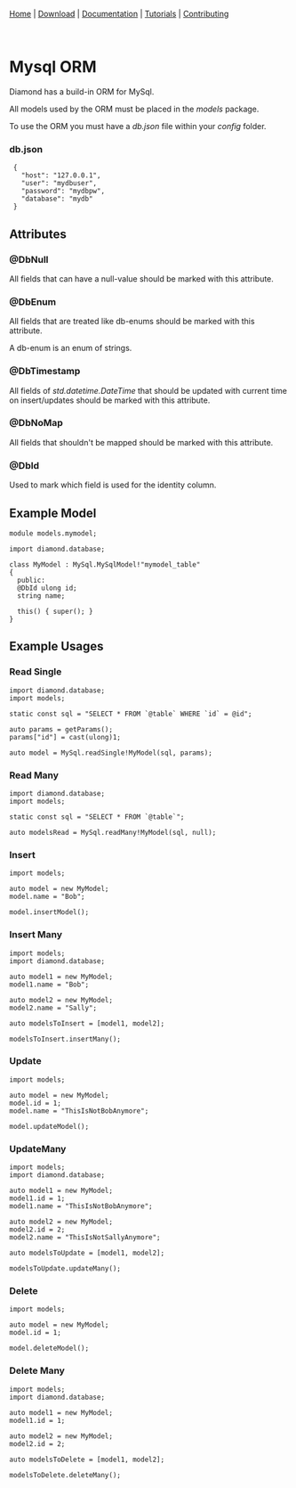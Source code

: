 [Home](https://diamondmvc.github.io/Diamond/) | [Download](https://diamondmvc.github.io/Diamond/download) | [Documentation](https://diamondmvc.github.io/Diamond/docs) | [Tutorials](https://diamondmvc.github.io/Diamond/tutorials) | [Contributing](https://diamondmvc.github.io/Diamond/contributing)

<br>

# Mysql ORM

Diamond has a build-in ORM for MySql.

All models used by the ORM must be placed in the *models* package.

To use the ORM you must have a *db.json* file within your *config* folder.

### db.json

```
 {
   "host": "127.0.0.1",
   "user": "mydbuser",
   "password": "mydbpw",
   "database": "mydb"
 }
```

## Attributes

### @DbNull

All fields that can have a null-value should be marked with this attribute.

### @DbEnum

All fields that are treated like db-enums should be marked with this attribute.

A db-enum is an enum of strings.

### @DbTimestamp

All fields of *std.datetime.DateTime* that should be updated with current time on insert/updates should be marked with this attribute.

### @DbNoMap

All fields that shouldn't be mapped should be marked with this attribute.

### @DbId

Used to mark which field is used for the identity column.

## Example Model

```
module models.mymodel;

import diamond.database;

class MyModel : MySql.MySqlModel!"mymodel_table"
{
  public:
  @DbId ulong id;
  string name;

  this() { super(); }
}
```

## Example Usages

### Read Single

```
import diamond.database;
import models;

static const sql = "SELECT * FROM `@table` WHERE `id` = @id";

auto params = getParams();
params["id"] = cast(ulong)1;

auto model = MySql.readSingle!MyModel(sql, params);
```

### Read Many

```
import diamond.database;
import models;

static const sql = "SELECT * FROM `@table`";

auto modelsRead = MySql.readMany!MyModel(sql, null);
```

### Insert

```
import models;

auto model = new MyModel;
model.name = "Bob";

model.insertModel();
```

### Insert Many

```
import models;
import diamond.database;

auto model1 = new MyModel;
model1.name = "Bob";

auto model2 = new MyModel;
model2.name = "Sally";

auto modelsToInsert = [model1, model2];

modelsToInsert.insertMany();
```

### Update

```
import models;

auto model = new MyModel;
model.id = 1;
model.name = "ThisIsNotBobAnymore";

model.updateModel();
```

### UpdateMany

```
import models;
import diamond.database;

auto model1 = new MyModel;
model1.id = 1;
model1.name = "ThisIsNotBobAnymore";

auto model2 = new MyModel;
model2.id = 2;
model2.name = "ThisIsNotSallyAnymore";

auto modelsToUpdate = [model1, model2];

modelsToUpdate.updateMany();
```

### Delete

```
import models;

auto model = new MyModel;
model.id = 1;

model.deleteModel();
```

### Delete Many

```
import models;
import diamond.database;

auto model1 = new MyModel;
model1.id = 1;

auto model2 = new MyModel;
model2.id = 2;

auto modelsToDelete = [model1, model2];

modelsToDelete.deleteMany();
```
